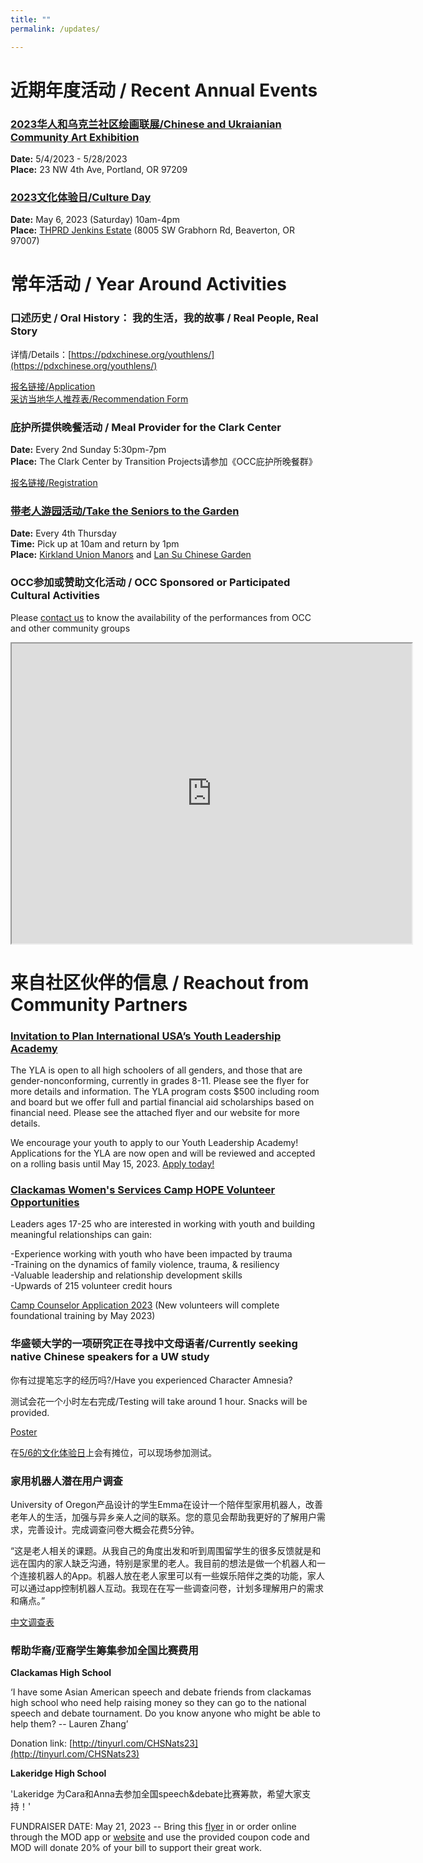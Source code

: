 ```yaml
---
title: ""
permalink: /updates/

---
```


# 近期年度活动 / Recent Annual Events

### [2023华人和乌克兰社区绘画联展/Chinese and Ukraianian Community Art Exhibition](https://pdxchinese.org/artexhibit/)

**Date:** 5/4/2023 - 5/28/2023  
**Place:** 23 NW 4th Ave, Portland, OR 97209  

### [2023文化体验日/Culture Day](https://pdxchinese.org/cultureday/)

**Date:** May 6, 2023 (Saturday) 10am-4pm  
**Place:** [THPRD Jenkins Estate](https://www.thprd.org/facilities/historic/jenkins-estate) (8005 SW Grabhorn Rd, Beaverton, OR 97007)  

# 常年活动 / Year Around Activities

### 口述历史 / Oral History： 我的生活，我的故事 / Real People, Real Story

详情/Details：[https://pdxchinese.org/youthlens/](https://pdxchinese.org/youthlens/)

[报名链接/Application](https://docs.google.com/forms/d/e/1FAIpQLScK3ahKKd_XjBtZNlOqSQhaRgjLDolodXpg9dIBx3lLu3mbWg/viewform?usp=sf_link)  
[采访当地华人推荐表/Recommendation Form](https://docs.google.com/forms/d/e/1FAIpQLSconI7lF4QMz0Wvl34UQhkkMm9pq6PuIGGvP7Ek3Ie8dzvU9A/viewform?usp=sf_link)  

### 庇护所提供晚餐活动 / Meal Provider for the Clark Center

**Date:** Every 2nd Sunday 5:30pm-7pm  
**Place:** The Clark Center by Transition Projects请参加《OCC庇护所晚餐群》  

[报名链接/Registration](https://signup.com/client/invitation2/secure/114701245205736806/false#/invitation)

### [带老人游园活动/Take the Seniors to the Garden](https://pdxchinese.org/ridewseniors/)

**Date:** Every 4th Thursday  
**Time:** Pick up at 10am and return by 1pm  
**Place:** [Kirkland Union Manors](https://theunionmanors.org/kirkland-union-manors/) and [Lan Su Chinese Garden](https://lansugarden.org/)  

### OCC参加或赞助文化活动 / OCC Sponsored or Participated Cultural Activities

Please [contact us](https://pdxchinese.org/contact/) to know the availability of the performances from OCC and other community groups

<iframe src="https://www.google.com/maps/d/u/0/embed?mid=1CeLwb-03MNEFwnPaZlm6LAqtMeFgwOI&ehbc=2E312F" width="640" height="480"></iframe>

# 来自社区伙伴的信息 / Reachout from Community Partners

### [Invitation to Plan International USA’s Youth Leadership Academy](/assets/images/activities/pdf/YLA-RecruitmentFlyer2023.pdf)

The YLA is open to all high schoolers of all genders, and those that are gender-nonconforming, currently in grades 8-11. Please see the flyer for more details and information. The YLA program costs $500 including room and board but we offer full and partial financial aid scholarships based on financial need. Please see the attached flyer and our website for more details.

We encourage your youth to apply to our Youth Leadership Academy! Applications for the YLA are now open and will be reviewed and accepted on a rolling basis until May 15, 2023.
[Apply today!](https://www.planusa.org/youth-agency/youth-leadership-academy/youth-leadership-academy-application/#2cb24ed1_1615820334)

### [Clackamas Women's Services Camp HOPE Volunteer Opportunities](https://www.cwsor.org/camp-hope/)

Leaders ages 17-25 who are interested in working with youth and building meaningful relationships can gain:

-Experience working with youth who have been impacted by trauma  
-Training on the dynamics of family violence, trauma, & resiliency  
-Valuable leadership and relationship development skills  
-Upwards of 215 volunteer credit hours  

[Camp Counselor Application 2023](https://docs.google.com/forms/d/1Kf_LSB3H3NmJMoVhYHo3U9d5FNv05KgkA5jn-EAODPQ/viewform?edit_requested=true) (New volunteers will complete foundational training by May 2023)

### 华盛顿大学的一项研究正在寻找中文母语者/Currently seeking native Chinese speakers for a UW study

你有过提笔忘字的经历吗?/Have you experienced Character Amnesia?

测试会花⼀个⼩时左右完成/Testing will take around 1 hour. Snacks will be provided.

[Poster](/assets/images/activities/pdf/Character_Amnesia_Study.pdf)

在[5/6的文化体验日](https://pdxchinese.org/cultureday/)上会有摊位，可以现场参加测试。

### 家用机器人潜在用户调查

University of Oregon产品设计的学生Emma在设计一个陪伴型家用机器人，改善老年人的生活，加强与异乡亲人之间的联系。您的意见会帮助我更好的了解用户需求，完善设计。完成调查问卷大概会花费5分钟。

“这是老人相关的课题。从我自己的角度出发和听到周围留学生的很多反馈就是和远在国内的家人缺乏沟通，特别是家里的老人。我目前的想法是做一个机器人和一个连接机器人的App。机器人放在老人家里可以有一些娱乐陪伴之类的功能，家人可以通过app控制机器人互动。我现在在写一些调查问卷，计划多理解用户的需求和痛点。”

[中文调查表](https://forms.gle/PYNMQFwjJgpYcGnY7)

### 帮助华裔/亚裔学生筹集参加全国比赛费用

**Clackamas High School**

 ‘I have some Asian American speech and debate friends from clackamas high school who need help raising money so they can go to the national speech and debate tournament. Do you know anyone who might be able to help them? -- Lauren Zhang’

 Donation link: [http://tinyurl.com/CHSNats23](http://tinyurl.com/CHSNats23)

**Lakeridge High School**

 'Lakeridge 为Cara和Anna去参加全国speech&debate比赛筹款，希望大家支持！'

FUNDRAISER DATE: May 21, 2023 -- Bring this [flyer](/assets/images/activities/pdf/lakeridgesd.pdf) in or order online through the MOD app or [website](https://modpizza.com/) and use the provided coupon code and MOD will donate 20% of your bill to support their great work.
